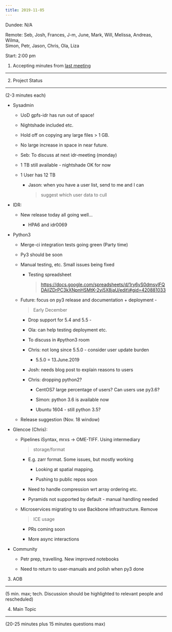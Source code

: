 ```yaml
---
title: 2019-11-05
---
```


Dundee: N/A

Remote: Seb, Josh, Frances, J-m, June, Mark, Will, Melissa, Andreas,
Wilma,  
Simon, Petr, Jason, Chris, Ola, Liza

Start: 2:00 pm

1. Accepting minutes from [<u>last meeting</u>](https://drive.google.com/open?id=1TndXeC3wQSZVEaB5ZGpEAaPRl1QAufSI)
-------------------------------------------------------------------------------------------------------------------

2. Project Status
-----------------

(2-3 minutes each)

-   Sysadmin

    -   UoD gpfs-idr has run out of space!

    -   Nightshade included etc.

    -   Hold off on copying any large files &gt; 1 GB.

    -   No large increase in space in near future.

    -   Seb: To discuss at next idr-meeting (monday)

    -   1 TB still available - nightshade OK for now

    -   1 User has 12 TB

        -   Jason: when you have a user list, send to me and I can
            > suggest which user data to cull

-   IDR:

    -   New release today all going well…

        -   HPA6 and idr0069

-   Python3

    -   Merge-ci integration tests going green (Party time)

    -   Py3 should be soon

    -   Manual testing, etc. Small issues being fixed

        -   Testing spreadsheet
            > [<u>https://docs.google.com/spreadsheets/d/1ry6vS0dmsylFQDAiIZDrPC3kXNpnHSMtK-2yj5X8jaU/edit\#gid=420881033</u>](https://docs.google.com/spreadsheets/d/1ry6vS0dmsylFQDAiIZDrPC3kXNpnHSMtK-2yj5X8jaU/edit#gid=420881033)

    -   Future: focus on py3 release and documentation + deployment -
        > Early December

        -   Drop support for 5.4 and 5.5 -

        -   Ola: can help testing deployment etc.

        -   To discuss in \#python3 room

        -   Chris: not long since 5.5.0 - consider user update burden

            -   5.5.0 = 13.June.2019

        -   Josh: needs blog post to explain reasons to users

        -   Chris: dropping python2?

            -   CentOS7 large percentage of users? Can users use py3.6?

            -   Simon: python 3.6 is available now

            -   Ubuntu 1604 - still python 3.5?

    -   Release suggestion (Nov. 18 window)

-   Glencoe (Chris):

    -   Pipelines iSyntax, mrxs -&gt; OME-TIFF. Using intermediary
        > storage/format

        -   E.g. zarr format. Some issues, but mostly working

            -   Looking at spatial mapping.

            -   Pushing to public repos soon

        -   Need to handle compression wrt array ordering etc.

        -   Pyramids not supported by default - manual handling needed

    -   Microservices migrating to use Backbone infrastructure. Remove
        > ICE usage

        -   PRs coming soon

        -   More async interactions

-   Community

    -   Petr prep, travelling. New improved notebooks

    -   Need to return to user-manuals and polish when py3 done

3. AOB
------

(5 min. max; tech. Discussion should be highlighted to relevant people
and rescheduled)

4. Main Topic
-------------

(20-25 minutes plus 15 minutes questions max)
